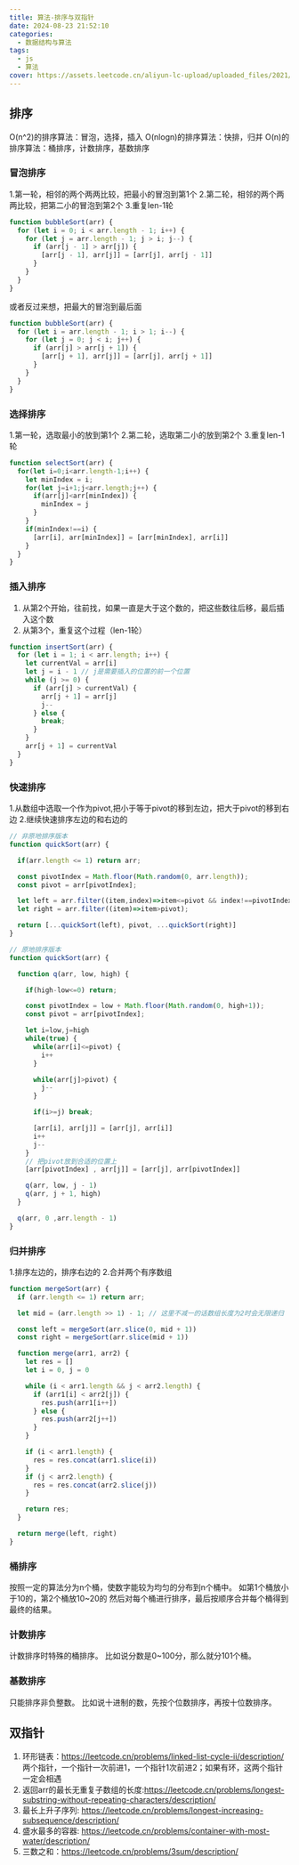 ```yaml
---
title: 算法-排序与双指针
date: 2024-08-23 21:52:10
categories:
  - 数据结构与算法
tags:
  - js
  - 算法
cover: https://assets.leetcode.cn/aliyun-lc-upload/uploaded_files/2021/03/73c9f099-abbe-4d94-853f-f8abffd459cd/leetcode.png
---
```


## 排序

O(n^2)的排序算法：冒泡，选择，插入
O(nlogn)的排序算法：快排，归并
O(n)的排序算法：桶排序，计数排序，基数排序

### 冒泡排序
1.第一轮，相邻的两个两两比较，把最小的冒泡到第1个
2.第二轮，相邻的两个两两比较，把第二小的冒泡到第2个
3.重复len-1轮

```js
function bubbleSort(arr) {
  for (let i = 0; i < arr.length - 1; i++) {
    for (let j = arr.length - 1; j > i; j--) {
      if (arr[j - 1] > arr[j]) {
        [arr[j - 1], arr[j]] = [arr[j], arr[j - 1]]
      }
    }
  }
}
```

或者反过来想，把最大的冒泡到最后面
```js
function bubbleSort(arr) {
  for (let i = arr.length - 1; i > 1; i--) {
    for (let j = 0; j < i; j++) {
      if (arr[j] > arr[j + 1]) {
        [arr[j + 1], arr[j]] = [arr[j], arr[j + 1]]
      }
    }
  }
}
```

### 选择排序
1.第一轮，选取最小的放到第1个
2.第二轮，选取第二小的放到第2个
3.重复len-1轮

```js
function selectSort(arr) {
  for(let i=0;i<arr.length-1;i++) {
    let minIndex = i;
    for(let j=i+1;j<arr.length;j++) {
      if(arr[j]<arr[minIndex]) {
        minIndex = j
      }
    }
    if(minIndex!==i) {
      [arr[i], arr[minIndex]] = [arr[minIndex], arr[i]]
    }
  }
}
```

### 插入排序
1. 从第2个开始，往前找，如果一直是大于这个数的，把这些数往后移，最后插入这个数
2. 从第3个，重复这个过程（len-1轮）

```js
function insertSort(arr) {
  for (let i = 1; i < arr.length; i++) {
    let currentVal = arr[i]
    let j = i - 1 // j是需要插入的位置的前一个位置
    while (j >= 0) {
      if (arr[j] > currentVal) {
        arr[j + 1] = arr[j]
        j--
      } else {
        break;
      }
    }
    arr[j + 1] = currentVal
  }
}
```

### 快速排序
1.从数组中选取一个作为pivot,把小于等于pivot的移到左边，把大于pivot的移到右边
2.继续快速排序左边的和右边的

```js
// 非原地排序版本
function quickSort(arr) {

  if(arr.length <= 1) return arr;

  const pivotIndex = Math.floor(Math.random(0, arr.length));
  const pivot = arr[pivotIndex];

  let left = arr.filter((item,index)=>item<=pivot && index!==pivotIndex);
  let right = arr.filter((item)=>item>pivot);

  return [...quickSort(left), pivot, ...quickSort(right)]
}
```

```js
// 原地排序版本
function quickSort(arr) {

  function q(arr, low, high) {

    if(high-low<=0) return;

    const pivotIndex = low + Math.floor(Math.random(0, high+1));
    const pivot = arr[pivotIndex];

    let i=low,j=high
    while(true) {
      while(arr[i]<=pivot) {
        i++
      }

      while(arr[j]>pivot) {
        j--
      }

      if(i>=j) break;

      [arr[i], arr[j]] = [arr[j], arr[i]]
      i++
      j--
    }
    // 把pivot放到合适的位置上
    [arr[pivotIndex] , arr[j]] = [arr[j], arr[pivotIndex]]

    q(arr, low, j - 1)
    q(arr, j + 1, high)
  }

  q(arr, 0 ,arr.length - 1)
}
```

### 归并排序
1.排序左边的，排序右边的
2.合并两个有序数组

```js
function mergeSort(arr) {
  if (arr.length <= 1) return arr;

  let mid = (arr.length >> 1) - 1; // 这里不减一的话数组长度为2时会无限递归

  const left = mergeSort(arr.slice(0, mid + 1))
  const right = mergeSort(arr.slice(mid + 1))

  function merge(arr1, arr2) {
    let res = []
    let i = 0, j = 0

    while (i < arr1.length && j < arr2.length) {
      if (arr1[i] < arr2[j]) {
        res.push(arr1[i++])
      } else {
        res.push(arr2[j++])
      }
    }

    if (i < arr1.length) {
      res = res.concat(arr1.slice(i))
    }
    if (j < arr2.length) {
      res = res.concat(arr2.slice(j))
    }

    return res;
  }

  return merge(left, right)
}
```

### 桶排序
按照一定的算法分为n个桶，使数字能较为均匀的分布到n个桶中。
如第1个桶放小于10的，第2个桶放10~20的
然后对每个桶进行排序，最后按顺序合并每个桶得到最终的结果。

### 计数排序
计数排序时特殊的桶排序。
比如说分数是0~100分，那么就分101个桶。

### 基数排序
只能排序非负整数。
比如说十进制的数，先按个位数排序，再按十位数排序。

## 双指针

1. 环形链表：https://leetcode.cn/problems/linked-list-cycle-ii/description/
    两个指针，一个指针一次前进1，一个指针1次前进2；如果有环，这两个指针一定会相遇
2. 返回arr的最长无重复子数组的长度:https://leetcode.cn/problems/longest-substring-without-repeating-characters/description/
3. 最长上升子序列: https://leetcode.cn/problems/longest-increasing-subsequence/description/
4. 盛水最多的容器: https://leetcode.cn/problems/container-with-most-water/description/
5. 三数之和：https://leetcode.cn/problems/3sum/description/